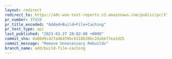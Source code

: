 ```yaml
---
layout: redirect
redirect_to: https://a8c-woo-test-reports.s3.amazonaws.com/public/pr/37459/api/index.html
pr_number: 37459
pr_title_encoded: "Added+Build+File+Caching"
pr_test_type: api
last_published: "2023-03-27 20:02:00 +0000"
commit_sha: da08d9c427a46459bc6318b38bc2dabb77ea1d25
commit_message: "Remove Unnecessary Rebuilds"
branch_name: add/build-file-caching
---
```

